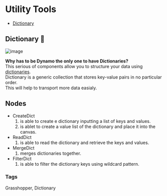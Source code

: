 # Utility Tools 
- [Dictionary](#Dictionary)

## Dictionary 📖
![image](https://user-images.githubusercontent.com/57708659/145928584-7dcad912-642b-4eb3-95a0-dd32fe0ebc78.png)

**Why has to be Dynamo the only one to have Dictionaries?**<br/>
This serious of components allow you to structure your data using [dictionaries](https://www.geeksforgeeks.org/c-sharp-dictionary-with-examples/).<br/>
Dictionary is a generic collection that stores key-value pairs in no particular order. <br/>
This will help to transport more data easialy.

## Nodes 
* CreateDict
  1. is able to create e dictionary inputting a list of keys and values.
  2. is ablet to create a value list of the dictionary and place it into the canvas.
* ReadDict
  1. is able to read the dictionary and retrieve the keys and values.
* MergeDict
  1. merges dictionaries together.
* FilterDict
  1. is able to filter the dictionary keys using wildcard pattern.

### Tags 
Grasshopper, Dictionary
